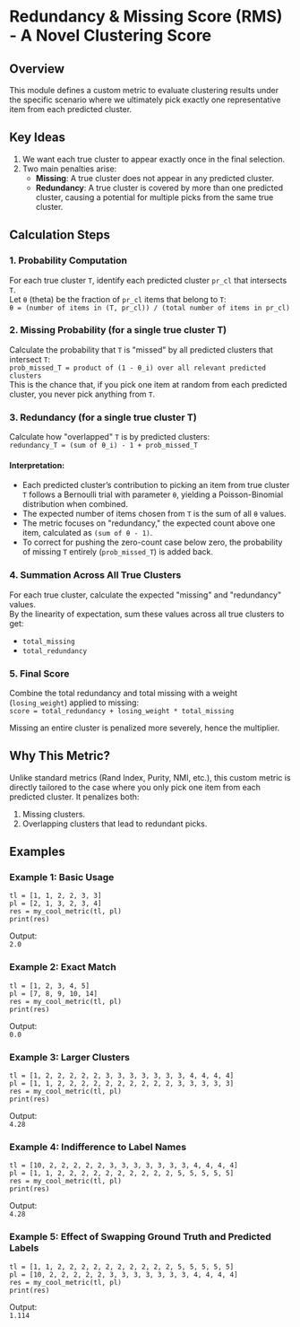 # Redundancy & Missing Score (RMS) - A Novel Clustering Score

## Overview  
This module defines a custom metric to evaluate clustering results under the specific scenario where we ultimately pick exactly one representative item from each predicted cluster.

## Key Ideas  
1. We want each true cluster to appear exactly once in the final selection.  
2. Two main penalties arise:  
   - **Missing**: A true cluster does not appear in any predicted cluster.  
   - **Redundancy**: A true cluster is covered by more than one predicted cluster, causing a potential for multiple picks from the same true cluster.  

## Calculation Steps  

### 1. Probability Computation  
For each true cluster `T`, identify each predicted cluster `pr_cl` that intersects `T`.  
Let `θ` (theta) be the fraction of `pr_cl` items that belong to `T`:  
`θ = (number of items in (T, pr_cl)) / (total number of items in pr_cl)`

### 2. Missing Probability (for a single true cluster T)  
Calculate the probability that `T` is "missed" by all predicted clusters that intersect `T`:  
`prob_missed_T = product of (1 - θ_i) over all relevant predicted clusters`  
This is the chance that, if you pick one item at random from each predicted cluster, you never pick anything from `T`.

### 3. Redundancy (for a single true cluster T)  
Calculate how "overlapped" `T` is by predicted clusters:  
`redundancy_T = (sum of θ_i) - 1 + prob_missed_T`

#### Interpretation:  
- Each predicted cluster’s contribution to picking an item from true cluster `T` follows a Bernoulli trial with parameter `θ`, yielding a Poisson-Binomial distribution when combined.  
- The expected number of items chosen from `T` is the sum of all `θ` values.  
- The metric focuses on "redundancy," the expected count above one item, calculated as `(sum of θ - 1)`.  
- To correct for pushing the zero-count case below zero, the probability of missing `T` entirely (`prob_missed_T`) is added back.  

### 4. Summation Across All True Clusters  
For each true cluster, calculate the expected "missing" and "redundancy" values.  
By the linearity of expectation, sum these values across all true clusters to get:  
- `total_missing`  
- `total_redundancy`

### 5. Final Score  
Combine the total redundancy and total missing with a weight (`losing_weight`) applied to missing:  
`score = total_redundancy + losing_weight * total_missing`  

Missing an entire cluster is penalized more severely, hence the multiplier.

## Why This Metric?  
Unlike standard metrics (Rand Index, Purity, NMI, etc.), this custom metric is directly tailored to the case where you only pick one item from each predicted cluster. It penalizes both:  
1. Missing clusters.  
2. Overlapping clusters that lead to redundant picks.

## Examples  

### Example 1: Basic Usage
`tl = [1, 1, 2, 2, 3, 3]`  
`pl = [2, 1, 3, 2, 3, 4]`  
`res = my_cool_metric(tl, pl)`  
`print(res)`

Output:  
`2.0`

### Example 2: Exact Match  
`tl = [1, 2, 3, 4, 5]`  
`pl = [7, 8, 9, 10, 14]`  
`res = my_cool_metric(tl, pl)`  
`print(res)`  

Output:  
`0.0`

### Example 3: Larger Clusters  
`tl = [1, 2, 2, 2, 2, 2, 3, 3, 3, 3, 3, 3, 3, 4, 4, 4, 4]`  
`pl = [1, 1, 2, 2, 2, 2, 2, 2, 2, 2, 2, 2, 3, 3, 3, 3, 3]`  
`res = my_cool_metric(tl, pl)`  
`print(res)`   

Output:  
`4.28`

### Example 4: Indifference to Label Names  
`tl = [10, 2, 2, 2, 2, 2, 3, 3, 3, 3, 3, 3, 3, 4, 4, 4, 4]`  
`pl = [1, 1, 2, 2, 2, 2, 2, 2, 2, 2, 2, 2, 5, 5, 5, 5, 5]`  
`res = my_cool_metric(tl, pl)`  
`print(res)`

Output:  
`4.28`

### Example 5: Effect of Swapping Ground Truth and Predicted Labels  
`tl = [1, 1, 2, 2, 2, 2, 2, 2, 2, 2, 2, 2, 5, 5, 5, 5, 5]`  
`pl = [10, 2, 2, 2, 2, 2, 3, 3, 3, 3, 3, 3, 3, 4, 4, 4, 4]`  
`res = my_cool_metric(tl, pl)`  
`print(res)`  

Output:  
`1.114`
